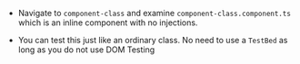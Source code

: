 - Navigate to `component-class` and examine `component-class.component.ts` which is an inline component with no injections. 

- You can test this just like an ordinary class. No need to use a `TestBed` as long as you do not use DOM Testing